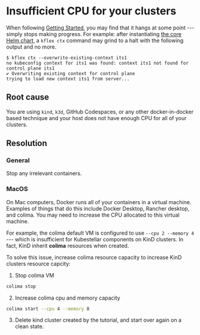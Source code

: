 # Insufficient CPU for your clusters

When following [Getting Started](get-started.md), you may find that it hangs at some point --- simply stops making progress. For example: after instantiating [the core Helm chart](core-chart.md), a `kflex ctx` command may grind to a halt with the following output and no more.

```console
$ kflex ctx --overwrite-existing-context its1
no kubeconfig context for its1 was found: context its1 not found for control plane its1
✔ Overwriting existing context for control plane
trying to load new context its1 from server...
```

## Root cause

You are using `kind`, `k3d`, GitHub Codespaces, or any other docker-in-docker based technique and your host does not have enough CPU for all of your clusters.

## Resolution

### General

Stop any irrelevant containers.

### MacOS

On Mac computers, Docker runs all of your containers in a virtual machine. Examples of things that do this include Docker Desktop, Rancher desktop, and colima. You may need to increase the CPU allocated to this virtual machine.

For example, the colima default VM is configured to use `--cpu 2 --memory 4` --- which is insufficient for Kubestellar components on KinD clusters. In fact, KinD inherit **colima** resources when created.

To solve this issue, increase colima resource capacity to increase KinD clusters resource capcity:

1. Stop colima VM

```bash
colima stop
```

 2. Increase colima cpu and memory capacity

 ```bash
 colima start --cpu 4 --memory 8
 ```

3. Delete kind cluster created by the tutorial, and start over again on a clean state.

